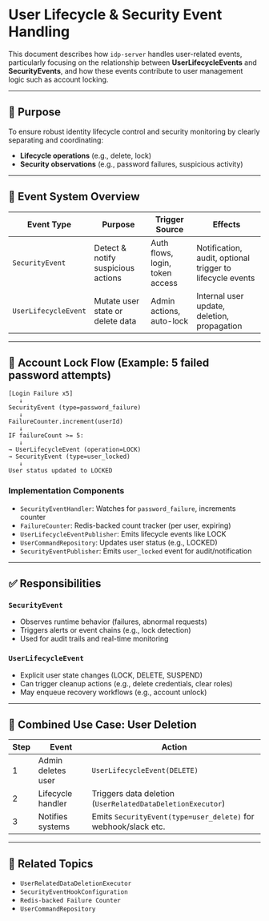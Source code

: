 # User Lifecycle & Security Event Handling

This document describes how `idp-server` handles user-related events, particularly focusing on the relationship between **UserLifecycleEvents** and **SecurityEvents**, and how these events contribute to user management logic such as account locking.

---

## 🎯 Purpose

To ensure robust identity lifecycle control and security monitoring by clearly separating and coordinating:

* **Lifecycle operations** (e.g., delete, lock)
* **Security observations** (e.g., password failures, suspicious activity)

---

## 🔁 Event System Overview

| Event Type           | Purpose                            | Trigger Source                  | Effects                                                   |
| -------------------- | ---------------------------------- | ------------------------------- | --------------------------------------------------------- |
| `SecurityEvent`      | Detect & notify suspicious actions | Auth flows, login, token access | Notification, audit, optional trigger to lifecycle events |
| `UserLifecycleEvent` | Mutate user state or delete data   | Admin actions, auto-lock        | Internal user update, deletion, propagation               |

---

## 🔐 Account Lock Flow (Example: 5 failed password attempts)

```plaintext
[Login Failure x5]
   ↓
SecurityEvent (type=password_failure)
   ↓
FailureCounter.increment(userId)
   ↓
IF failureCount >= 5:
   ↓
→ UserLifecycleEvent (operation=LOCK)
→ SecurityEvent (type=user_locked)
   ↓
User status updated to LOCKED
```

### Implementation Components

* `SecurityEventHandler`: Watches for `password_failure`, increments counter
* `FailureCounter`: Redis-backed count tracker (per user, expiring)
* `UserLifecycleEventPublisher`: Emits lifecycle events like LOCK
* `UserCommandRepository`: Updates user status (e.g., LOCKED)
* `SecurityEventPublisher`: Emits `user_locked` event for audit/notification

---

## ✅ Responsibilities

### `SecurityEvent`

* Observes runtime behavior (failures, abnormal requests)
* Triggers alerts or event chains (e.g., lock detection)
* Used for audit trails and real-time monitoring

### `UserLifecycleEvent`

* Explicit user state changes (LOCK, DELETE, SUSPEND)
* Can trigger cleanup actions (e.g., delete credentials, clear roles)
* May enqueue recovery workflows (e.g., account unlock)

---

## 🧩 Combined Use Case: User Deletion

| Step | Event              | Action                                                         |
| ---- | ------------------ | -------------------------------------------------------------- |
| 1    | Admin deletes user | `UserLifecycleEvent(DELETE)`                                   |
| 2    | Lifecycle handler  | Triggers data deletion (`UserRelatedDataDeletionExecutor`)     |
| 3    | Notifies systems   | Emits `SecurityEvent(type=user_delete)` for webhook/slack etc. |

---

## 📘 Related Topics

* `UserRelatedDataDeletionExecutor`
* `SecurityEventHookConfiguration`
* `Redis-backed Failure Counter`
* `UserCommandRepository`
